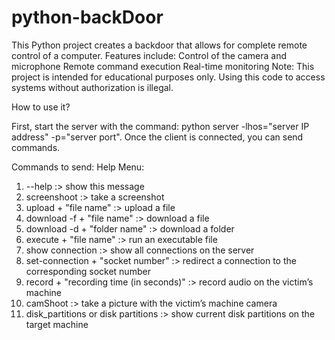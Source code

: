 # python-backDoor
This Python project creates a backdoor that allows for complete remote control of a computer. Features include:  Control of the camera and microphone Remote command execution Real-time monitoring Note: This project is intended for educational purposes only. Using this code to access systems without authorization is illegal.

How to use it?

First, start the server with the command: python server -lhos="server IP address" -p="server port". Once the client is connected, you can send commands.

Commands to send: Help Menu:

1. --help :> show this message
2. screenshoot :> take a screenshot
3. upload + "file name" :> upload a file
4. download -f + "file name" :> download a file
5. download -d + "folder name" :> download a folder
6. execute + "file name" :> run an executable file
7. show connection :> show all connections on the server
8. set-connection + "socket number" :> redirect a connection to the corresponding socket number
9. record + "recording time (in seconds)" :> record audio on the victim’s machine
10. camShoot :> take a picture with the victim’s machine camera
11. disk_partitions or disk partitions :> show current disk partitions on the target machine
